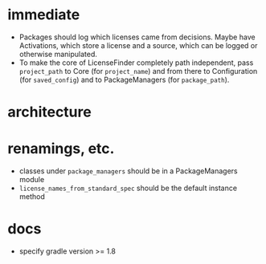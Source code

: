 # immediate
- Packages should log which licenses came from decisions. Maybe have
  Activations, which store a license and a source, which can be logged or
  otherwise manipulated.
- To make the core of LicenseFinder completely path independent, pass
  `project_path` to Core (for `project_name`) and from there to Configuration
  (for `saved_config`) and to PackageManagers (for `package_path`).

# architecture

# renamings, etc.

- classes under `package_managers` should be in a PackageManagers module
- `license_names_from_standard_spec` should be the default instance method

# docs

- specify gradle version >= 1.8
